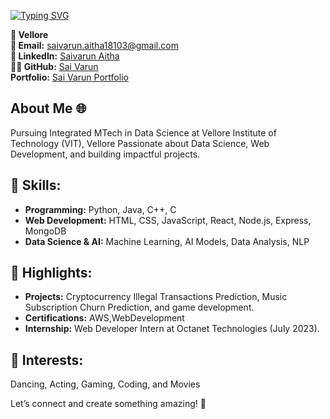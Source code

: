 [![Typing SVG](https://readme-typing-svg.demolab.com?font=Fira+Code&weight=700&pause=1000&width=435&lines=Hi+there+%F0%9F%91%8B+I'm+Sai+Varun+Aitha!;Pursuing++CSE+with+Data+Science;ML+Engineer;Web+Developer;AI+Enthusiast)](https://git.io/typing-svg) 


**📍 Vellore** <br/>
**📧 Email:** saivarun.aitha18103@gmail.com<br/>
**🔗 LinkedIn:** [Saivarun Aitha](https://www.linkedin.com/in/saivarun-aitha/) <br/>
**👨‍💻 GitHub:** [Sai Varun](https://github.com/AITHASAIVARUN) <br/>
**Portfolio:** [Sai Varun Portfolio](https://saivarunaitha-portfolio.netlify.app/)<br/>

## About Me 🌐
Pursuing Integrated MTech in Data Science at Vellore Institute of Technology (VIT), Vellore Passionate about Data Science, Web Development, and building impactful projects.

## 🚀 Skills:
- **Programming:** Python, Java, C++, C
- **Web Development:** HTML, CSS, JavaScript, React, Node.js, Express, MongoDB
- **Data Science & AI:** Machine Learning, AI Models, Data Analysis, NLP

## 🌟 Highlights:
- **Projects:** Cryptocurrency Illegal Transactions Prediction, Music Subscription Churn Prediction, and game development.
- **Certifications:** AWS,WebDevelopment
- **Internship:** Web Developer Intern at Octanet Technologies (July 2023).

## 🌱 Interests:
Dancing, Acting, Gaming, Coding, and Movies

Let’s connect and create something amazing! 🚀
